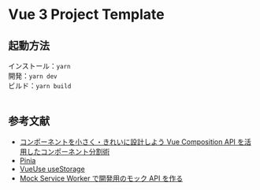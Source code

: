 # Vue 3 Project Template

## 起動方法

インストール：`yarn`  
開発：`yarn dev`  
ビルド：`yarn build`
<br>
<br>

## 参考文献

- [コンポーネントを小さく・きれいに設計しよう Vue Composition API を活用したコンポーネント分割術](https://ics.media/entry/210929/)
- [Pinia](https://pinia.esm.dev/introduction.html)
- [VueUse useStorage](https://vueuse.org/core/usestorage/)
- [Mock Service Worker で開発用のモック API を作る](https://zenn.dev/ryo_kawamata/articles/mock-api-server-with-msw)
